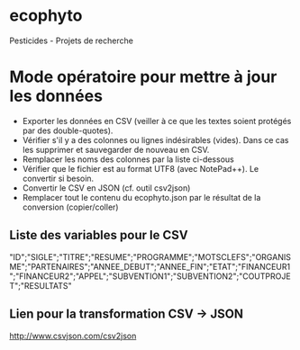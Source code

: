 # ecophyto
Pesticides - Projets de recherche


# Mode opératoire pour mettre à jour les données

* Exporter les données en CSV (veiller à ce que les textes soient protégés par des double-quotes).
* Vérifier s'il y a des colonnes ou lignes indésirables (vides). Dans ce cas les supprimer et sauvegarder de nouveau en CSV.
* Remplacer les noms des colonnes par la liste ci-dessous
* Vérifier que le fichier est au format UTF8 (avec NotePad++). Le convertir si besoin.
* Convertir le CSV en JSON (cf. outil csv2json)
* Remplacer tout le contenu du ecophyto.json par le résultat de la conversion (copier/coller)



## Liste des variables pour le CSV

"ID";"SIGLE";"TITRE";"RESUME";"PROGRAMME";"MOTSCLEFS";"ORGANISME";"PARTENAIRES";"ANNEE_DEBUT";"ANNEE_FIN";"ETAT";"FINANCEUR1";"FINANCEUR2";"APPEL";"SUBVENTION1";"SUBVENTION2";"COUTPROJET";"RESULTATS"


## Lien pour la transformation CSV -> JSON

http://www.csvjson.com/csv2json

